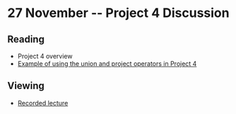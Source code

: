 # 27 November -- Project 4 Discussion


## Reading

- Project 4 overview
- <a href="Evaluating_Rules_Project_4.pdf"> Example of using the union and project operators in Project 4 </a>

## Viewing

- <a href="Project4.mp4"> Recorded lecture </a>